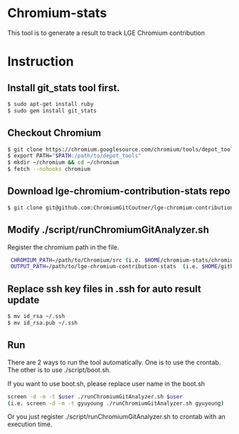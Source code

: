 # Chromium-stats
This tool is to generate a result to track LGE Chromium contribution

# Instruction
## Install git_stats tool first.
```sh
$ sudo apt-get install ruby
$ sudo gem install git_stats
```

## Checkout Chromium
```sh
$ git clone https://chromium.googlesource.com/chromium/tools/depot_tools.git
$ export PATH="$PATH:/path/to/depot_tools"
$ mkdir ~/chromium && cd ~/chromium
$ fetch --nohooks chromium
```

## Download lge-chromium-contribution-stats repo
```sh
$ git clone git@github.com:ChromiumGitCoutner/lge-chromium-contribution-stats.git
```

## Modify ./script/runChromiumGitAnalyzer.sh
Register the chromium path in the file.

```sh
 CHROMIUM_PATH=/path/to/Chromium/src (i.e. $HOME/chromium-stats/chromium/Chromium/)
 OUTPUT_PATH=/path/to/lge-chromium-contribution-stats  (i.e. $HOME/github/LGE-Chromium-Stats/lge-chromium-contribution-stats/
 ```
 
## Replace ssh key files in .ssh for auto result update
 ```sh
$ mv id_rsa ~/.ssh
$ mv id_rsa.pub ~/.ssh
```
 
 ## Run
 There are 2 ways to run the tool automatically. One is to use the crontab. The other is to use ./script/boot.sh.
 
 If you want to use boot.sh, please replace user name in the boot.sh
 ```sh
 screen -d -m -t $user ./runChromiumGitAnalyzer.sh $user
 (i.e. screen -d -m -t gyuyoung ./runChromiumGitAnalyzer.sh gyuyoung)
 ```
 Or you just register ./script/runChromiumGitAnalyzer.sh to crontab with an execution time.
  

